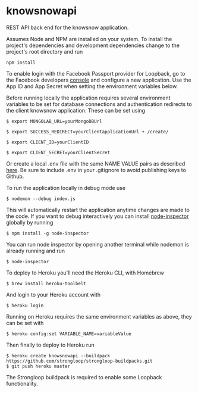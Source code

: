 # knowsnowapi

REST API back end for the knowsnow application.

Assumes Node and NPM are installed on your system.
To install the project's dependencies and development dependencies change to the project's root directory and run
````shell
npm install
````
To enable login with the Facebook Passport provider for Loopback, go to the Facebook developers [console](https://developers.facebook.com/apps) and configure a new application.  Use the App ID and App Secret when setting the environment variables below.

Before running locally the application requires several environment variables to be set for database connections and authentication redirects to the client knowsnow application.  These can be set using
````shell
$ export MONGOLAB_URL=yourMongoDBUrl
````
````shell
$ export SUCCESS_REDIRECT=yourClientapplicationUrl + /create/
````
````shell
$ export CLIENT_ID=yourClientID
````
````shell
$ export CLIENT_SECRET=yourClientSecret
````
Or create a local .env file with the same NAME VALUE pairs as described [here](https://github.com/motdotla/dotenv).
Be sure to include .env in your .gitignore to avoid publishing keys to Github.

To run the application locally in debug mode use
````shell
$ nodemon --debug index.js
````
This will automatically restart the application anytime changes are made to the code.
If you want to debug interactively you can install [node-inspector](https://github.com/node-inspector/node-inspector) globally by running
````shell
$ npm install -g node-inspector
````
You can run node inspector by opening another terminal while nodemon is already running and run
````shell
$ node-inspector
````

To deploy to Heroku you'll need the Heroku CLI, with Homebrew
````shell
$ brew install heroku-toolbelt
````
And login to your Heroku account with
````shell
$ heroku login
````
Running on Heroku requires the same environment variables as above, they can be set with
````shell
$ heroku config:set VARIABLE_NAME=variableValue
````
Then finally to deploy to Heroku run
````shell
$ heroku create knowsnowapi --buildpack https://github.com/strongloop/strongloop-buildpacks.git
$ git push heroku master
````
The Strongloop buildpack is required to enable some Loopback functionality.

